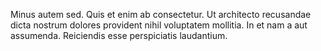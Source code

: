 Minus autem sed. Quis et enim ab consectetur. Ut architecto recusandae dicta nostrum dolores provident nihil voluptatem mollitia. In et nam a aut assumenda. Reiciendis esse perspiciatis laudantium.